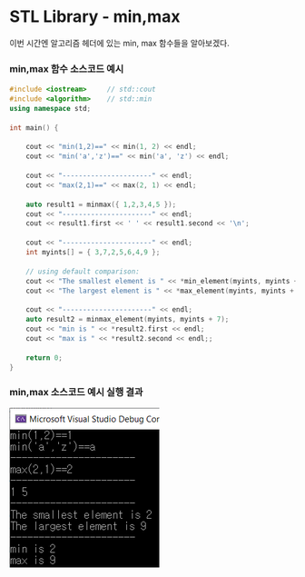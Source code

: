 # STL Library - min,max

이번 시간엔 알고리즘 헤더에 있는 min, max 함수들을 알아보겠다.



### min,max 함수 소스코드 예시

```c++
#include <iostream>     // std::cout
#include <algorithm>    // std::min
using namespace std;

int main() {

	cout << "min(1,2)==" << min(1, 2) << endl;
	cout << "min('a','z')==" << min('a', 'z') << endl;

	cout << "----------------------" << endl;
	cout << "max(2,1)==" << max(2, 1) << endl;

	auto result1 = minmax({ 1,2,3,4,5 });
	cout << "----------------------" << endl;
	cout << result1.first << ' ' << result1.second << '\n';

	cout << "----------------------" << endl;
	int myints[] = { 3,7,2,5,6,4,9 };

	// using default comparison:
	cout << "The smallest element is " << *min_element(myints, myints + 7) << '\n';
	cout << "The largest element is " << *max_element(myints, myints + 7) << '\n';

	cout << "----------------------" << endl;
	auto result2 = minmax_element(myints, myints + 7);
	cout << "min is " << *result2.first << endl;
	cout << "max is " << *result2.second << endl;;

	return 0;
}

```



### min,max 소스코드 예시 실행 결과

![실행 결과](./algorithm_concept_note/img/min,max_ex.png)  
